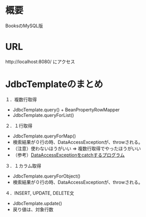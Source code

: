 # 概要
BooksのMySQL版

# URL
http://localhost:8080/  にアクセス

# JdbcTemplateのまとめ

１．複数行取得
- JdbcTemplate.query() + BeanPropertyRowMapper
- JdbcTemplate.queryForList()

２．１行取得
- JdbcTemplate.queryForMap()
- 検索結果が０行の時、DataAccessExceptionが、throwされる。
- （注意）使わないほうがいい => 複数行取得でやったほうがいい
- （参考）[DataAccessExceptionをcatchするプログラム](https://github.com/Megafriday/SpringBoot_Kaitai3/blob/master/src/main/java/com/example/dao/HelloRepository.java)

３．１カラム取得
- JdbcTemplate.queryForObject()
- 検索結果が０行の時、DataAccessExceptionが、throwされる。

４．INSERT, UPDATE, DELETE文
- JdbcTemplate.update()
- 戻り値は、対象行数